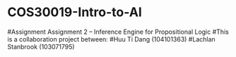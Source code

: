 # COS30019-Intro-to-AI 
#Assignment Assignment 2 – Inference Engine for Propositional Logic
#This is a collaboration project between:
#Huu Ti Dang (104101363)
#Lachlan Stanbrook (103071795)



